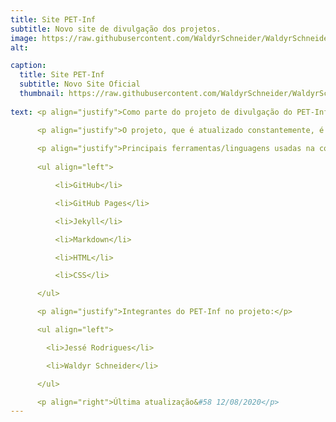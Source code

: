 ```yaml
---
title: Site PET-Inf 
subtitle: Novo site de divulgação dos projetos.
image: https://raw.githubusercontent.com/WaldyrSchneider/WaldyrSchneider.github.io/master/assets/img/portfolio/Tela_Site.jpg
alt: 

caption:
  title: Site PET-Inf
  subtitle: Novo Site Oficial
  thumbnail: https://raw.githubusercontent.com/WaldyrSchneider/WaldyrSchneider.github.io/master/assets/img/capa-site.png
  
text: <p align="justify">Como parte do projeto de divulgação do PET-Informática, a criação do novo site também é um trabalho que envolve os integrantes do grupo, pois trabalha diversas ferramentas essenciais em diferentes profissões na área de tecnologia.</p>

      <p align="justify">O projeto, que é atualizado constantemente, é hospedado pelo GitHub Pages, uma plataforma conhecida por permitir a montagem gratuita da página de um repositório público do GitHub. O código do site foi modificado com base no template disponibilizado por <a href="https://github.com/raviriley/agency-jekyll-theme" target="_blank"><b>raviriley</b></a>, ou seja, parte do objetivo deste projeto é a conexão e o compartilhamento de informações entre usuários da plataforma GitHub, que é o principal ambiente em que se encontram os novos trabalhos do PET-Inf.</p>
      
      <p align="justify">Principais ferramentas/linguagens usadas na construção do site:</p>
      
      <ul align="left">

          <li>GitHub</li>

          <li>GitHub Pages</li>

          <li>Jekyll</li>

          <li>Markdown</li>

          <li>HTML</li>

          <li>CSS</li>

      </ul>

      <p align="justify">Integrantes do PET-Inf no projeto:</p>

      <ul align="left">

        <li>Jessé Rodrigues</li>

        <li>Waldyr Schneider</li>

      </ul>

      <p align="right">Última atualização&#58 12/08/2020</p>
---
```

